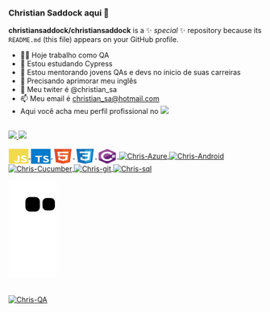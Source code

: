 ### Christian Saddock aqui 👋

**christiansaddock/christiansaddock** is a ✨ _special_ ✨ repository because its `README.md` (this file) appears on your GitHub profile.

- 🕵️‍♂️ Hoje trabalho como QA
- 🌱 Estou estudando Cypress
- 👯 Estou mentorando jovens QAs e devs no inicio de suas carreiras
- 🤔 Precisando aprimorar meu inglês
- 💬 Meu twiter é @christian_sa
- 📫 Meu email é christian_sa@hotmail.com
- Aqui você acha meu perfil profissional no <a href="https://www.linkedin.com/in/christiansa/" target="_blank"><img src="https://img.shields.io/badge/-LinkedIn-%230077B5?style=for-the-badge&logo=linkedin&logoColor=white" target="_blank"></a> 
    ##
 <div>
  <a href="https://github.com/christiansaddock">
  <img height="180em" src="https://github-readme-stats.vercel.app/api?username=christiansaddock&show_icons=true&theme=dracula&include_all_commits=true&count_private=true"/>
  <img height="180em" src="https://github-readme-stats.vercel.app/api/top-langs/?username=christiansaddock&layout=compact&langs_count=16&theme=dracula"/>
</div>  
<div style="display: inline_block"><br>
  <img align="center" alt="Chris-Js" height="30" width="40" src="https://raw.githubusercontent.com/devicons/devicon/master/icons/javascript/javascript-plain.svg">
  <img align="center" alt="Chris-Ts" height="30" width="40" src="https://raw.githubusercontent.com/devicons/devicon/master/icons/typescript/typescript-plain.svg">
  <img align="center" alt="Chris-HTML" height="30" width="40" src="https://raw.githubusercontent.com/devicons/devicon/master/icons/html5/html5-original.svg">
  <img align="center" alt="Chris-CSS" height="30" width="40" src="https://raw.githubusercontent.com/devicons/devicon/master/icons/css3/css3-original.svg">
  <img align="center" alt="Chris-Csharp" height="30" width="40" src="https://raw.githubusercontent.com/devicons/devicon/master/icons/csharp/csharp-original.svg">
  <img align="center" alt="Chris-Azure" height="80" width="80" src="https://cdn.jsdelivr.net/gh/devicons/devicon/icons/azure/azure-original-wordmark.svg" >
  <img align="center" alt="Chris-Android" height="50" width="60" src="https://cdn.jsdelivr.net/gh/devicons/devicon/icons/android/android-original-wordmark.svg" />
  <img align="center" alt="Chris-Cucumber" height="30" width="40" src="https://cdn.jsdelivr.net/gh/devicons/devicon/icons/cucumber/cucumber-plain.svg" />
  <img align="center" alt="Chris-git" height="30" width="40" src="https://cdn.jsdelivr.net/gh/devicons/devicon/icons/git/git-original.svg" />
  <img align="center" alt="Chris-sql" height="50" width="60" src="https://cdn.jsdelivr.net/gh/devicons/devicon/icons/microsoftsqlserver/microsoftsqlserver-plain-wordmark.svg" />
</div>  
 
  ![Snake animation](https://github.com/rafaballerini/rafaballerini/raw/output/github-contribution-grid-snake.svg)
  
<div style="display: inline_block"><br>  
  <img align="center" alt="Chris-QA" height="300" width="400" src="https://i.pinimg.com/originals/eb/3c/9a/eb3c9a4f88dbbb5f67cc3998e77aef48.gif">       
</div>
